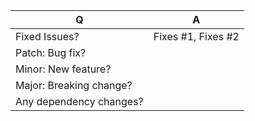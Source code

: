 <!-- Before making a PR, please read our contributing guidelines https://github.com/aetherite-dev/.github/blob/main/CONTRIBUTING.md -->

| Q                         | A <!--(Can use an emoji 👍) -->
| ------------------------- | -----
| Fixed Issues?             | Fixes #1, Fixes #2
| Patch: Bug fix?           |
| Minor: New feature?       |
| Major: Breaking change?   |
| Any dependency changes?   |

<!-- Describe your changes below in as much detail as possible -->
